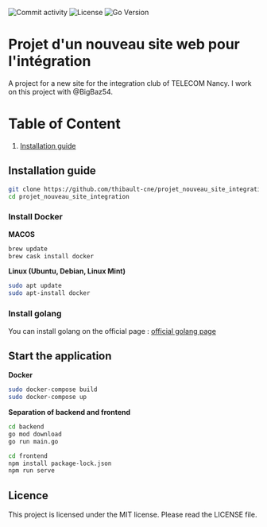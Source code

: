 ![Commit activity](https://img.shields.io/github/commit-activity/w/thibault-cne/projet_nouveau_site_integration)
![License](https://img.shields.io/github/license/thibault-cne/projet_nouveau_site_integration)
![Go Version](https://img.shields.io/github/go-mod/go-version/thibault-cne/projet_nouveau_site_integration/master?filename=backend%2Fgo.mod)

# Projet d'un nouveau site web pour l'intégration

A project for a new site for the integration club of TELECOM Nancy. I work on this project with @BigBaz54.

# Table of Content

1. [Installation guide](#installation-guide)

## Installation guide

``` bash
git clone https://github.com/thibault-cne/projet_nouveau_site_integration
cd projet_nouveau_site_integration
```

### Install Docker

**MACOS**

``` bash
brew update
brew cask install docker
```

**Linux (Ubuntu, Debian, Linux Mint)**

``` bash
sudo apt update
sudo apt-install docker
```

### Install golang

You can install golang on the official page : [official golang page](https://go.dev/doc/install)

## Start the application

**Docker**

``` bash
sudo docker-compose build
sudo docker-compose up
```

**Separation of backend and frontend**

``` bash
cd backend
go mod download
go run main.go
```

``` bash
cd frontend
npm install package-lock.json
npm run serve
```

## Licence

This project is licensed under the MIT license. Please read the LICENSE file.
